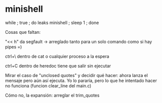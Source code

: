 # minishell

while ; true ; do leaks minishell ; sleep 1 ; done

Cosas que faltan:

"<< h" da segfault -> arreglado tanto para un solo comando como si hay pipes =)

ctrl+\ dentro de cat o cualquier proceso a la espera

ctrl+C dentro de heredoc tiene que salir sin ejecutar

Mirar el caso de "unclosed quotes" y decidir qué hacer: ahora lanza el mensaje pero aún así ejecuta. Yo lo pararía, pero lo que he intentado hacer no funciona (funcion clear_line del main.c)

Cómo no, la expansión: arreglar el trim_quotes

